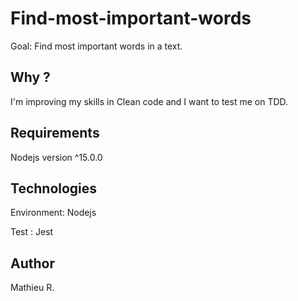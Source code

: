 # Find-most-important-words 

Goal: Find most important words in a text.

## Why ?

I'm improving my skills in Clean code and I want to test me on TDD.

## Requirements 

Nodejs version ^15.0.0

## Technologies 

Environment: Nodejs

Test : Jest 

## Author

Mathieu R.

